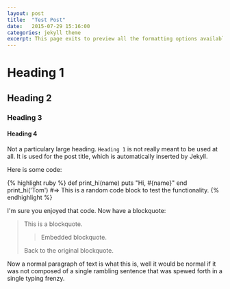 ```yaml
---
layout: post
title:  "Test Post"
date:   2015-07-29 15:16:00
categories: jekyll theme
excerpt: This page exits to preview all the formatting options available for posts.
---
```


# Heading 1

## Heading 2

### Heading 3

#### Heading 4

Not a particulary large heading. `Heading 1` is not really meant to be used at all. It is used for the post title, which is automatically inserted by Jekyll.

Here is some code:

{% highlight ruby %}
def print_hi(name)
  puts "Hi, #{name}"
end
print_hi('Tom')
#=> This is a random code block to test the functionality.
{% endhighlight %}

I'm sure you enjoyed that code. Now have a blockquote:

> This is a blockquote.
>
> > Embedded blockquote.
>
> Back to the original blockquote.

Now a normal paragraph of text is what this is, well it would be normal if it was not composed of a single rambling sentence that was spewed forth in a single typing frenzy.